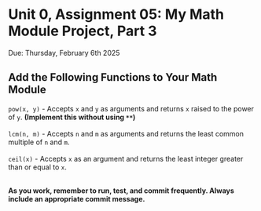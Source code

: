 # Unit 0, Assignment 05: My Math Module Project, Part 3
Due: Thursday, February 6th 2025

## Add the Following Functions to Your Math Module

`pow(x, y)` - Accepts `x` and `y` as arguments and returns `x` raised to the power of `y`.  **(Implement this without using `**`)**<br><br>
`lcm(n, m)` - Accepts `n` and `m` as arguments and returns the least common multiple of `n` and `m`.<br><br> 
`ceil(x)` - Accepts `x` as an argument and returns the least integer greater than or equal to `x`.<br><br>

**As you work, remember to run, test, and commit frequently.  Always include an appropriate commit message.**
